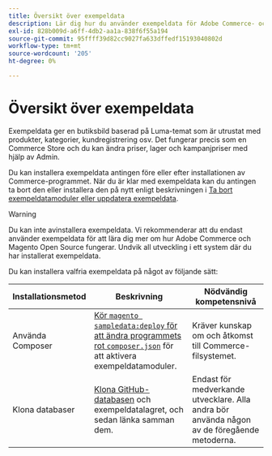```yaml
---
title: Översikt över exempeldata
description: Lär dig hur du använder exempeldata för Adobe Commerce- och Magento Open Source-projekt.
exl-id: 828b009d-a6ff-4db2-aa1a-838f6f55a194
source-git-commit: 95ffff39d82cc9027fa633dffedf15193040802d
workflow-type: tm+mt
source-wordcount: '205'
ht-degree: 0%

---
```


# Översikt över exempeldata

Exempeldata ger en butiksbild baserad på Luma-temat som är utrustat med produkter, kategorier, kundregistrering osv. Det fungerar precis som en Commerce Store och du kan ändra priser, lager och kampanjpriser med hjälp av Admin.

Du kan installera exempeldata antingen före eller efter installationen av Commerce-programmet. När du är klar med exempeldata kan du antingen ta bort den eller installera den på nytt enligt beskrivningen i [Ta bort exempeldatamoduler eller uppdatera exempeldata](remove-or-update.md).

>[!WARNING]
>
>Du kan inte avinstallera exempeldata. Vi rekommenderar att du endast använder exempeldata för att lära dig mer om hur Adobe Commerce och Magento Open Source fungerar. Undvik all utveckling i ett system där du har installerat exempeldata.

Du kan installera valfria exempeldata på något av följande sätt:

| Installationsmetod | Beskrivning | Nödvändig kompetensnivå |
|--- |--- |--- |
| Använda Composer | [Kör `magento sampledata:deploy` för att ändra programmets rot `composer.json`](composer-packages.md) för att aktivera exempeldatamoduler. | Kräver kunskap om och åtkomst till Commerce-filsystemet. |
| Klona databaser | [Klona GitHub-databasen](git-repositories.md) och exempeldatalagret, och sedan länka samman dem. | Endast för medverkande utvecklare. Alla andra bör använda någon av de föregående metoderna. |
